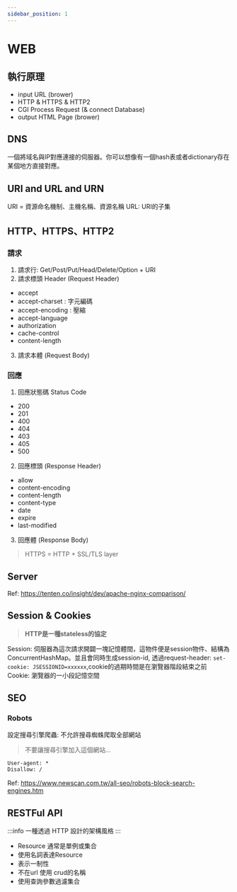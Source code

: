 ```yaml
---
sidebar_position: 1
---
```

# WEB
## 執行原理
- input URL (brower)
- HTTP & HTTPS & HTTP2
- CGI Process Request (& connect Database)
- output HTML Page (brower)

## DNS
一個將域名與IP對應連接的伺服器。你可以想像有一個hash表或者dictionary存在某個地方直接對應。

## URI and URL and URN
URI = 資源命名機制、主機名稱、資源名稱
URL: URI的子集

## HTTP、HTTPS、HTTP2
### 請求
1. 請求行: Get/Post/Put/Head/Delete/Option + URI
2. 請求標頭 Header (Request Header)
- accept
- accept-charset : 字元編碼
- accept-encoding : 壓縮
- accept-language
- authorization
- cache-control
- content-length
3. 請求本體 (Request Body)

### 回應
1. 回應狀態碼 Status Code
- 200
- 201
- 400
- 404
- 403
- 405
- 500
2. 回應標頭 (Response Header)
- allow
- content-encoding
- content-length
- content-type
- date
- expire
- last-modified

3. 回應體 (Response Body)

> HTTPS = HTTP + SSL/TLS layer

## Server
Ref: https://tenten.co/insight/dev/apache-nginx-comparison/

## Session & Cookies
> **HTTP是一種stateless的協定**

Session: 伺服器為這次請求開闢一塊記憶體間，這物件便是session物件、結構為ConcurrentHashMap。並且會同時生成session-id, 透過request-header: `set-cookie: JSESSIONID=xxxxxx`,cookie的過期時間是在瀏覽器階段結束之前
Cookie: 瀏覽器的一小段記憶空間

## SEO
### Robots
設定搜尋引擎爬蟲: 不允許搜尋蜘蛛爬取全部網站
> 不要讓搜尋引擎加入這個網站...

```txt title=robots.txt
User-agent: *
Disallow: /
```
Ref: https://www.newscan.com.tw/all-seo/robots-block-search-engines.htm

## RESTFul API
:::info
一種透過 HTTP 設計的架構風格
:::
- Resource 通常是單例或集合
- 使用名詞表達Resource
- 表示一制性
- 不在url 使用 crud的名稱
- 使用查詢參數過濾集合
